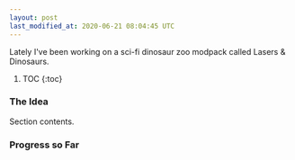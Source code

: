 ```yaml
---
layout: post
last_modified_at: 2020-06-21 08:04:45 UTC
---
```


Lately I've been working on a sci-fi dinosaur zoo modpack called Lasers & Dinosaurs.

1. TOC
{:toc}

### The Idea

Section contents.

### Progress so Far

<!--
### Footnotes

[^1]: Credit goes to <user> for <whatever reasons>.
-->

